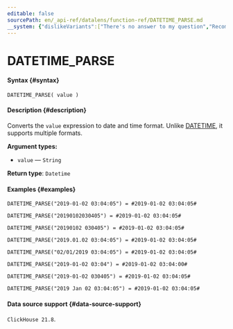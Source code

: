 ```yaml
---
editable: false
sourcePath: en/_api-ref/datalens/function-ref/DATETIME_PARSE.md
__system: {"dislikeVariants":["There's no answer to my question","Recommendations aren't helpful","Content does not match the title","Other"]}
---
```


# DATETIME_PARSE



#### Syntax {#syntax}


```
DATETIME_PARSE( value )
```

#### Description {#description}
Converts the `value` expression to date and time format. Unlike [DATETIME](DATETIME.md), it supports multiple formats.

**Argument types:**
- `value` — `String`


**Return type**: `Datetime`

#### Examples {#examples}

```
DATETIME_PARSE("2019-01-02 03:04:05") = #2019-01-02 03:04:05#
```

```
DATETIME_PARSE("20190102030405") = #2019-01-02 03:04:05#
```

```
DATETIME_PARSE("20190102 030405") = #2019-01-02 03:04:05#
```

```
DATETIME_PARSE("2019.01.02 03:04:05") = #2019-01-02 03:04:05#
```

```
DATETIME_PARSE("02/01/2019 03:04:05") = #2019-01-02 03:04:05#
```

```
DATETIME_PARSE("2019-01-02 03:04") = #2019-01-02 03:04:00#
```

```
DATETIME_PARSE("2019-01-02 030405") = #2019-01-02 03:04:05#
```

```
DATETIME_PARSE("2019 Jan 02 03:04:05") = #2019-01-02 03:04:05#
```


#### Data source support {#data-source-support}

`ClickHouse 21.8`.
